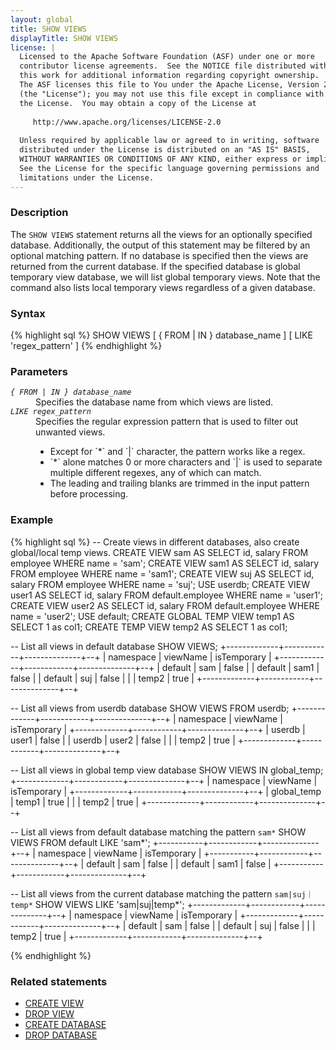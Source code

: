 ```yaml
---
layout: global
title: SHOW VIEWS
displayTitle: SHOW VIEWS
license: |
  Licensed to the Apache Software Foundation (ASF) under one or more
  contributor license agreements.  See the NOTICE file distributed with
  this work for additional information regarding copyright ownership.
  The ASF licenses this file to You under the Apache License, Version 2.0
  (the "License"); you may not use this file except in compliance with
  the License.  You may obtain a copy of the License at
 
     http://www.apache.org/licenses/LICENSE-2.0
 
  Unless required by applicable law or agreed to in writing, software
  distributed under the License is distributed on an "AS IS" BASIS,
  WITHOUT WARRANTIES OR CONDITIONS OF ANY KIND, either express or implied.
  See the License for the specific language governing permissions and
  limitations under the License.
---
```


### Description

The `SHOW VIEWS` statement returns all the views for an optionally specified database.
Additionally, the output of this statement may be filtered by an optional matching
pattern. If no database is specified then the views are returned from the 
current database. If the specified database is global temporary view database, we will
list global temporary views. Note that the command also lists local temporary views 
regardless of a given database.

### Syntax
{% highlight sql %}
SHOW VIEWS [ { FROM | IN } database_name ] [ LIKE 'regex_pattern' ]
{% endhighlight %}

### Parameters
<dl>
  <dt><code><em>{ FROM | IN } database_name</em></code></dt>
  <dd>
     Specifies the database name from which views are listed.
  </dd>
  <dt><code><em>LIKE regex_pattern</em></code></dt>
  <dd>
     Specifies the regular expression pattern that is used to filter out unwanted views. 
     <ul> 
          <li> Except for `*` and `|` character, the pattern works like a regex.</li>
          <li> `*` alone matches 0 or more characters and `|` is used to separate multiple different regexes,
           any of which can match. </li>
          <li> The leading and trailing blanks are trimmed in the input pattern before processing.</li>
     </ul>
  </dd>
</dl>

### Example
{% highlight sql %}
-- Create views in different databases, also create global/local temp views.
CREATE VIEW sam AS SELECT id, salary FROM employee WHERE name = 'sam';
CREATE VIEW sam1 AS SELECT id, salary FROM employee WHERE name = 'sam1';
CREATE VIEW suj AS SELECT id, salary FROM employee WHERE name = 'suj';
USE userdb;
CREATE VIEW user1 AS SELECT id, salary FROM default.employee WHERE name = 'user1';
CREATE VIEW user2 AS SELECT id, salary FROM default.employee WHERE name = 'user2';
USE default;
CREATE GLOBAL TEMP VIEW temp1 AS SELECT 1 as col1;
CREATE TEMP VIEW temp2 AS SELECT 1 as col1;

-- List all views in default database
SHOW VIEWS;
  +-------------+------------+--------------+--+
  | namespace   | viewName   | isTemporary  |
  +-------------+------------+--------------+--+
  | default     | sam        | false        |
  | default     | sam1       | false        |
  | default     | suj        | false        |
  |             | temp2      | true         |
  +-------------+------------+--------------+--+

-- List all views from userdb database 
SHOW VIEWS FROM userdb;
  +-------------+------------+--------------+--+
  | namespace   | viewName   | isTemporary  |
  +-------------+------------+--------------+--+
  | userdb      | user1      | false        |
  | userdb      | user2      | false        |
  |             | temp2      | true         |
  +-------------+------------+--------------+--+
  
-- List all views in global temp view database 
SHOW VIEWS IN global_temp;
  +-------------+------------+--------------+--+
  | namespace   | viewName   | isTemporary  |
  +-------------+------------+--------------+--+
  | global_temp | temp1      | true         |
  |             | temp2      | true         |
  +-------------+------------+--------------+--+

-- List all views from default database matching the pattern `sam*`
SHOW VIEWS FROM default LIKE 'sam*';
  +-----------+------------+--------------+--+
  | namespace | viewName   | isTemporary  |
  +-----------+------------+--------------+--+
  | default   | sam        | false        |
  | default   | sam1       | false        |
  +-----------+------------+--------------+--+

-- List all views from the current database matching the pattern `sam|suj｜temp*`
SHOW VIEWS LIKE 'sam|suj|temp*';
  +-------------+------------+--------------+--+
  | namespace   | viewName   | isTemporary  |
  +-------------+------------+--------------+--+
  | default     | sam        | false        |
  | default     | suj        | false        |
  |             | temp2      | true         |
  +-------------+------------+--------------+--+

{% endhighlight %}

### Related statements
- [CREATE VIEW](sql-ref-syntax-ddl-create-view.html)
- [DROP VIEW](sql-ref-syntax-ddl-drop-view.html)
- [CREATE DATABASE](sql-ref-syntax-ddl-create-database.html)
- [DROP DATABASE](sql-ref-syntax-ddl-drop-database.html)
